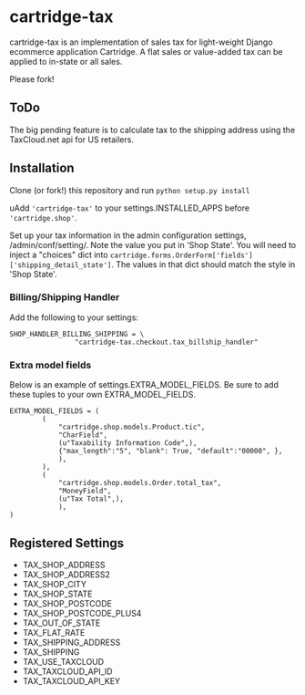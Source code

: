# cartridge-tax

cartridge-tax is an implementation of sales tax for light-weight Django
ecommerce application Cartridge. A flat sales or value-added tax can be 
applied to in-state or all sales.

Please fork!

## ToDo

The big pending feature is to calculate tax to the shipping address
using the TaxCloud.net api for US retailers.


## Installation

Clone (or fork!) this repository and run `python setup.py install `

uAdd `'cartridge-tax'` to your settings.INSTALLED_APPS before
`'cartridge.shop'`.

Set up your tax information in the admin configuration settings,
/admin/conf/setting/. Note the value you put in 'Shop State'. You will
need to inject a "choices" dict into
`cartridge.forms.OrderForm['fields']['shipping_detail_state']`. The
values in that dict should match the style in 'Shop State'.

### Billing/Shipping Handler

Add the following to your settings:
```
SHOP_HANDLER_BILLING_SHIPPING = \
                "cartridge-tax.checkout.tax_billship_handler"
```

### Extra model fields

Below is an example of settings.EXTRA_MODEL_FIELDS. Be sure to add these
tuples to your own EXTRA_MODEL_FIELDS.
```
EXTRA_MODEL_FIELDS = (
        (
            "cartridge.shop.models.Product.tic",
            "CharField",
            (u"Taxability Information Code",),
            {"max_length":"5", "blank": True, "default":"00000", },
            ),
        ),
        (
            "cartridge.shop.models.Order.total_tax",
            "MoneyField",
            (u"Tax Total",),
            ),
)
```


## Registered Settings

* TAX_SHOP_ADDRESS
* TAX_SHOP_ADDRESS2
* TAX_SHOP_CITY
* TAX_SHOP_STATE
* TAX_SHOP_POSTCODE
* TAX_SHOP_POSTCODE_PLUS4
* TAX_OUT_OF_STATE
* TAX_FLAT_RATE
* TAX_SHIPPING_ADDRESS
* TAX_SHIPPING
* TAX_USE_TAXCLOUD
* TAX_TAXCLOUD_API_ID
* TAX_TAXCLOUD_API_KEY


